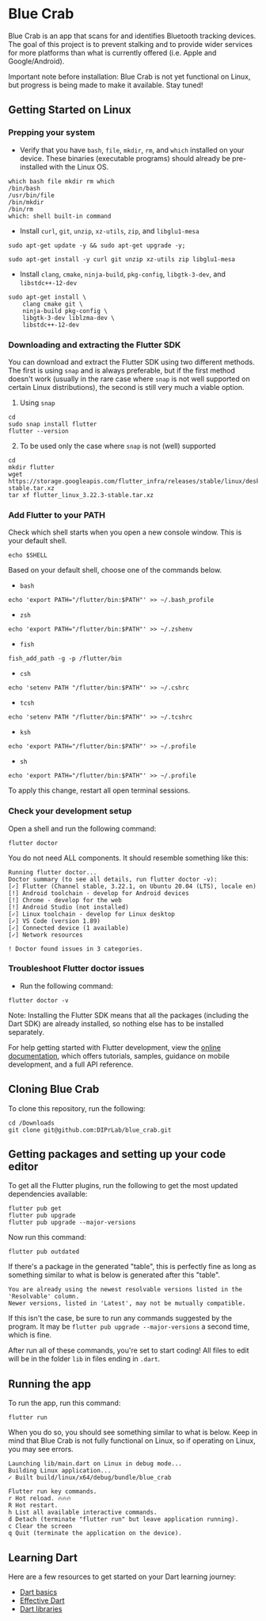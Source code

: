 # Blue Crab

Blue Crab is an app that scans for and identifies Bluetooth tracking devices. The goal of this project is to prevent stalking and to provide wider services for more platforms than what is currently offered (i.e. Apple and Google/Android).

Important note before installation:
Blue Crab is not yet functional on Linux, but progress is being made to make it available. Stay tuned!

## Getting Started on Linux
### Prepping your system
- Verify that you have `bash`, `file`, `mkdir`, `rm`, and `which` installed on your device. These binaries (executable programs) should already be pre-installed with the Linux OS.
```
which bash file mkdir rm which
/bin/bash
/usr/bin/file
/bin/mkdir
/bin/rm
which: shell built-in command
```

- Install `curl`, `git`, `unzip`, `xz-utils`, `zip`, and `libglu1-mesa`
```
sudo apt-get update -y && sudo apt-get upgrade -y;
```
```
sudo apt-get install -y curl git unzip xz-utils zip libglu1-mesa
```

- Install `clang`, `cmake`, `ninja-build`, `pkg-config`, `libgtk-3-dev`, and `libstdc++-12-dev`
```
sudo apt-get install \
    clang cmake git \
    ninja-build pkg-config \
    libgtk-3-dev liblzma-dev \
    libstdc++-12-dev
```

### Downloading and extracting the Flutter SDK
You can download and extract the Flutter SDK using two different methods. The first is using `snap` and is always preferable, but if the first method doesn't work (usually in the rare case where `snap` is not well supported on certain Linux distributions), the second is still very much a viable option.
1. Using `snap`
```
cd
sudo snap install flutter
flutter --version
```
2. To be used only the case where `snap` is not (well) supported
```
cd
mkdir flutter
wget https://storage.googleapis.com/flutter_infra/releases/stable/linux/desktop/flutter_linux_3.22.3-stable.tar.xz
tar xf flutter_linux_3.22.3-stable.tar.xz
```

### Add Flutter to your PATH
Check which shell starts when you open a new console window. This is your default shell.
```
echo $SHELL
```

Based on your default shell, choose one of the commands below.
- `bash`
```
echo 'export PATH="/flutter/bin:$PATH"' >> ~/.bash_profile
```

- `zsh`
```
echo 'export PATH="/flutter/bin:$PATH"' >> ~/.zshenv
```

- `fish`
```
fish_add_path -g -p /flutter/bin
```

- `csh`
```
echo 'setenv PATH "/flutter/bin:$PATH"' >> ~/.cshrc
```

- `tcsh`
```
echo 'setenv PATH "/flutter/bin:$PATH"' >> ~/.tcshrc
```

- `ksh`
```
echo 'export PATH="/flutter/bin:$PATH"' >> ~/.profile
```

- `sh`
```
echo 'export PATH="/flutter/bin:$PATH"' >> ~/.profile
```

To apply this change, restart all open terminal sessions.

### Check your development setup
Open a shell and run the following command:
```
flutter doctor
```

You do not need ALL components. It should resemble something like this:
```
Running flutter doctor...
Doctor summary (to see all details, run flutter doctor -v):
[✓] Flutter (Channel stable, 3.22.1, on Ubuntu 20.04 (LTS), locale en)
[!] Android toolchain - develop for Android devices
[!] Chrome - develop for the web
[!] Android Studio (not installed)
[✓] Linux toolchain - develop for Linux desktop
[✓] VS Code (version 1.89)
[✓] Connected device (1 available)
[✓] Network resources

! Doctor found issues in 3 categories.
```

### Troubleshoot Flutter doctor issues
- Run the following command:
```
flutter doctor -v
```

Note: Installing the Flutter SDK means that all the packages (including the Dart SDK) are already installed, so nothing else has to be installed separately.

For help getting started with Flutter development, view the
[online documentation](https://docs.flutter.dev/), which offers tutorials,
samples, guidance on mobile development, and a full API reference.

## Cloning Blue Crab
To clone this repository, run the following:
```
cd /Downloads
git clone git@github.com:DIPrLab/blue_crab.git
```

## Getting packages and setting up your code editor
To get all the Flutter plugins, run the following to get the most updated dependencies available:
```
flutter pub get
flutter pub upgrade
flutter pub upgrade --major-versions
```

Now run this command:
```
flutter pub outdated
```
If there's a package in the generated "table", this is perfectly fine as long as something similar to what is below is generated after this "table".
```
You are already using the newest resolvable versions listed in the 'Resolvable' column.
Newer versions, listed in 'Latest', may not be mutually compatible.
```
If this isn't the case, be sure to run any commands suggested by the program. It may be `flutter pub upgrade --major-versions` a second time, which is fine.

After run all of these commands, you're set to start coding! All files to edit will be in the folder `lib` in files ending in `.dart`.

## Running the app
To run the app, run this command:
```
flutter run
```

When you do so, you should see something similar to what is below. Keep in mind that Blue Crab is not fully functional on Linux, so if operating on Linux, you may see errors.
```
Launching lib/main.dart on Linux in debug mode...
Building Linux application...
✓ Built build/linux/x64/debug/bundle/blue_crab

Flutter run key commands.
r Hot reload. 🔥🔥🔥
R Hot restart.
h List all available interactive commands.
d Detach (terminate "flutter run" but leave application running).
c Clear the screen
q Quit (terminate the application on the device).
```

## Learning Dart
Here are a few resources to get started on your Dart learning journey:
- [Dart basics](https://dart.dev/language)
- [Effective Dart](https://dart.dev/effective-dart)
- [Dart libraries](https://dart.dev/libraries)
